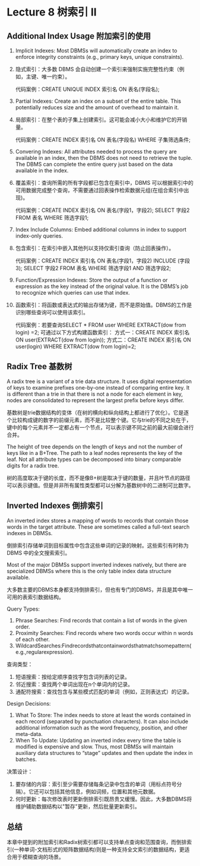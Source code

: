 # Lecture 8 树索引 II

## Additional Index Usage 附加索引的使用

1. Implicit Indexes: Most DBMSs will automatically create an index to enforce integrity constraints (e.g., primary keys, unique constraints).

1. 隐式索引：大多数 DBMS 会自动创建一个索引来强制实施完整性约束（例如，主键、唯一约束）。

   代码案例：CREATE UNIQUE INDEX 索引名 ON 表名(字段名);

2. Partial Indexes: Create an index on a subset of the entire table. This potentially reduces size and the amount of overhead to maintain it.

2. 局部索引：在整个表的子集上创建索引。这可能会减小大小和维护它的开销量。

   代码案例：CREATE INDEX 索引名 ON 表名(字段名) WHERE 子集筛选条件;
 
3. Convering Indexes: All attributes needed to process the query are available in an index, then the DBMS does not need to retrieve the tuple. The DBMS can complete the entire query just based on the data available in the index.

3. 覆盖索引：查询所需的所有字段都已包含在索引中，DBMS 可以根据索引中的可用数据完成整个查询，不需要通过回表操作检索数据元组(在组合索引中出现)。

   代码案例：CREATE INDEX 索引名 ON 表名(字段1，字段2); SELECT 字段2 FROM 表名 WHERE 筛选字段1;

4. Index Include Columns: Embed additional columns in index to support index-only queries.

4. 包含索引：在索引中嵌入其他列以支持仅索引查询（防止回表操作）。

   代码案例：CREATE INDEX 索引名 ON 表名(字段1，字段2) INCLUDE (字段3); SELECT 字段2 FROM 表名 WHERE 筛选字段1 AND 筛选字段2;

5. Function/Expression Indexes: Store the output of a function or expression as the key instead of the original value. It is the DBMS’s job to recognize which queries can use that index.

5. 函数索引：将函数或表达式的输出存储为键，而不是原始值。DBMS的工作是识别哪些查询可以使用该索引。

   代码案例：若要查询SELECT * FROM user WHERE EXTRACT(dow from login) =2; 可通过以下方式构建函数索引：
   方式一：CREATE INDEX 索引名 ON user(EXTRACT(dow from login)); 
   方式二：CREATE INDEX 索引名 ON user(login) WHERE EXTRACT(dow from login)=2;


## Radix Tree 基数树
A radix tree is a variant of a trie data structure. It uses digital representation of keys to examine prefixes one-by-one instead of comparing entire key. It is different than a trie in that there is not a node for each element in key, nodes are consolidated to represent the largest prefix before keys differ.

基数树是trie数据结构的变体（在树的横向和纵向结构上都进行了优化）。它是逐个比较构成键的数字的前缀元素，而不是比较整个键。它与trie的不同之处在于，键中的每个元素并不一定都占有一个节点，可以表示键不同之前的最大前缀会进行合并。


The height of tree depends on the length of keys and not the number of keys like in a B+Tree. The path to a leaf nodes represents the key of the leaf. Not all attribute types can be decomposed into binary comparable digits for a radix tree.

树的高度取决于键的长度，而不是像B+树是取决于键的数量，并且叶节点的路径可以表示键值。但是并非所有属性类型都可以分解为基数树中的二进制可比数字。


## Inverted Indexes 倒排索引
An inverted index stores a mapping of words to records that contain those words in the target attribute. These are sometimes called a full-text search indexes in DBMSs.

倒排索引存储单词到目标属性中包含这些单词的记录的映射。这些索引有时称为 DBMS 中的全文搜索索引。

Most of the major DBMSs support inverted indexes natively, but there are specialized DBMSs where this is the only table index data structure available.

大多数主要的DBMS本身都支持倒排索引，但也有专门的DBMS，并且是其中唯一可用的表索引数据结构。

Query Types:

1. Phrase Searches: Find records that contain a list of words in the given order.
2. Proximity Searches: Find records where two words occur within n words of each other.
3. WildcardSearches:Findrecordsthatcontainwordsthatmatchsomepattern(e.g.,regularexpression).

查询类型：

1. 短语搜索：按给定顺序查找字包含词列表的记录。
2. 邻近搜索：查找两个单词出现在n个单词内的记录。
3. 通配符搜索：查找包含与某些模式匹配的单词（例如，正则表达式）的记录。


Design Decisions: 
1. What To Store: The index needs to store at least the words contained in each record (separated by punctuation characters). It can also include additional information such as the word frequency, position, and other meta-data.
2. When To Update: Updating an inverted index every time the table is modified is expensive and slow. Thus, most DBMSs will maintain auxiliary data structures to “stage” updates and then update the index in batches.


决策设计：
1. 要存储的内容：索引至少需要存储每条记录中包含的单词（用标点符号分隔）。它还可以包括其他信息，例如词频，位置和其他元数据。
2. 何时更新：每次修改表时更新倒排索引既昂贵又缓慢。因此，大多数DBMS将维护辅助数据结构以"暂存"更新，然后批量更新索引。


## 总结

本章中提到的附加索引和Radix树索引都可以支持单点查询和范围查询，而倒排索引(一种单词-文档形式的矩阵数据结构)则是一种支持全文索引的数据结构，更适合用于模糊查询的场景。

